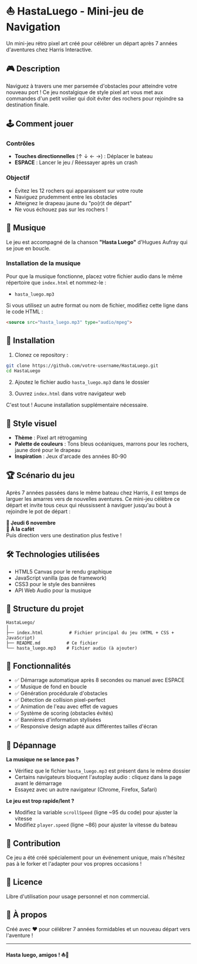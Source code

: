 # ⛵ HastaLuego - Mini-jeu de Navigation

Un mini-jeu rétro pixel art créé pour célébrer un départ après 7 années d'aventures chez Harris Interactive.

## 🎮 Description

Naviguez à travers une mer parsemée d'obstacles pour atteindre votre nouveau port ! Ce jeu nostalgique de style pixel art vous met aux commandes d'un petit voilier qui doit éviter des rochers pour rejoindre sa destination finale.

## 🕹️ Comment jouer

### Contrôles
- **Touches directionnelles** (↑ ↓ ← →) : Déplacer le bateau
- **ESPACE** : Lancer le jeu / Réessayer après un crash

### Objectif
- Évitez les 12 rochers qui apparaissent sur votre route
- Naviguez prudemment entre les obstacles
- Atteignez le drapeau jaune du "po(r)t de départ"
- Ne vous échouez pas sur les rochers !

## 🎵 Musique

Le jeu est accompagné de la chanson **"Hasta Luego"** d'Hugues Aufray qui se joue en boucle.

### Installation de la musique
Pour que la musique fonctionne, placez votre fichier audio dans le même répertoire que `index.html` et nommez-le :
- `hasta_luego.mp3`

Si vous utilisez un autre format ou nom de fichier, modifiez cette ligne dans le code HTML :
```html
<source src="hasta_luego.mp3" type="audio/mpeg">
```

## 📁 Installation

1. Clonez ce repository :
```bash
git clone https://github.com/votre-username/HastaLuego.git
cd HastaLuego
```

2. Ajoutez le fichier audio `hasta_luego.mp3` dans le dossier

3. Ouvrez `index.html` dans votre navigateur web

C'est tout ! Aucune installation supplémentaire nécessaire.

## 🎨 Style visuel

- **Thème** : Pixel art rétrogaming
- **Palette de couleurs** : Tons bleus océaniques, marrons pour les rochers, jaune doré pour le drapeau
- **Inspiration** : Jeux d'arcade des années 80-90

## 🏆 Scénario du jeu

Après 7 années passées dans le même bateau chez Harris, il est temps de larguer les amarres vers de nouvelles aventures. Ce mini-jeu célèbre ce départ et invite tous ceux qui réussissent à naviguer jusqu'au bout à rejoindre le pot de départ :

**📅 Jeudi 6 novembre**  
**📍 À la cafèt**  
Puis direction vers une destination plus festive !

## 🛠️ Technologies utilisées

- HTML5 Canvas pour le rendu graphique
- JavaScript vanilla (pas de framework)
- CSS3 pour le style des bannières
- API Web Audio pour la musique

## 📝 Structure du projet

```
HastaLuego/
│
├── index.html          # Fichier principal du jeu (HTML + CSS + JavaScript)
├── README.md          # Ce fichier
└── hasta_luego.mp3    # Fichier audio (à ajouter)
```

## 🎯 Fonctionnalités

- ✅ Démarrage automatique après 8 secondes ou manuel avec ESPACE
- ✅ Musique de fond en boucle
- ✅ Génération procédurale d'obstacles
- ✅ Détection de collision pixel-perfect
- ✅ Animation de l'eau avec effet de vagues
- ✅ Système de scoring (obstacles évités)
- ✅ Bannières d'information stylisées
- ✅ Responsive design adapté aux différentes tailles d'écran

## 🐛 Dépannage

**La musique ne se lance pas ?**
- Vérifiez que le fichier `hasta_luego.mp3` est présent dans le même dossier
- Certains navigateurs bloquent l'autoplay audio : cliquez dans la page avant le démarrage
- Essayez avec un autre navigateur (Chrome, Firefox, Safari)

**Le jeu est trop rapide/lent ?**
- Modifiez la variable `scrollSpeed` (ligne ~95 du code) pour ajuster la vitesse
- Modifiez `player.speed` (ligne ~86) pour ajuster la vitesse du bateau

## 🤝 Contribution

Ce jeu a été créé spécialement pour un événement unique, mais n'hésitez pas à le forker et l'adapter pour vos propres occasions !

## 📜 Licence

Libre d'utilisation pour usage personnel et non commercial.

## 👋 À propos

Créé avec ❤️ pour célébrer 7 années formidables et un nouveau départ vers l'aventure !

---

**Hasta luego, amigos ! ⛵🌊**

